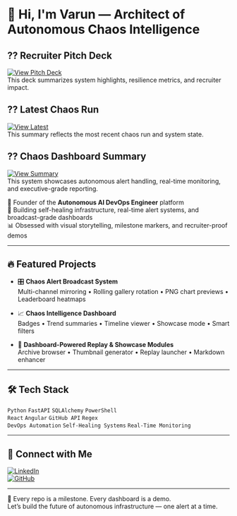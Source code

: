 # 👋 Hi, I'm Varun — Architect of Autonomous Chaos Intelligence
## ?? Recruiter Pitch Deck  
[![View Pitch Deck](https://img.shields.io/badge/View-Pitch_Deck-yellow)](https://github.com/varun939-p/ai-devops-engineer/blob/main/dashboard/pitch_deck.md)  
This deck summarizes system highlights, resilience metrics, and recruiter impact.
## ?? Latest Chaos Run  
[![View Latest](https://img.shields.io/badge/View-Latest-blue)](https://github.com/varun939-p/ai-devops-engineer/blob/main/dashboard/latest.md)  
This summary reflects the most recent chaos run and system state.
## ?? Chaos Dashboard Summary  
[![View Summary](https://img.shields.io/badge/View-Summary-blue)](https://github.com/varun939-p/ai-devops-engineer/blob/main/dashboard/summary.md)  
This system showcases autonomous alert handling, real-time monitoring, and executive-grade reporting.

🚀 Founder of the **Autonomous AI DevOps Engineer** platform  
🎯 Building self-healing infrastructure, real-time alert systems, and broadcast-grade dashboards  
📊 Obsessed with visual storytelling, milestone markers, and recruiter-proof demos

---

## 🔥 Featured Projects

- 🎛️ **Chaos Alert Broadcast System**  
  Multi-channel mirroring • Rolling gallery rotation • PNG chart previews • Leaderboard heatmaps

- 📈 **Chaos Intelligence Dashboard**  
  Badges • Trend summaries • Timeline viewer • Showcase mode • Smart filters

- 🧩 **Dashboard-Powered Replay & Showcase Modules**  
  Archive browser • Thumbnail generator • Replay launcher • Markdown enhancer

---

## 🛠️ Tech Stack

`Python` `FastAPI` `SQLAlchemy` `PowerShell`  
`React` `Angular` `GitHub API` `Regex`  
`DevOps Automation` `Self-Healing Systems` `Real-Time Monitoring`

---

## 📣 Connect with Me

[![LinkedIn](https://img.shields.io/badge/LinkedIn-Varun-blue?logo=linkedin)](https://www.linkedin.com/in/varun939)  
[![GitHub](https://img.shields.io/badge/GitHub-varun939--p-black?logo=github)](https://github.com/varun939-p)

---

🧭 Every repo is a milestone. Every dashboard is a demo.  
Let’s build the future of autonomous infrastructure — one alert at a time.
<!--
**varun939-p/varun939-p** is a ✨ _special_ ✨ repository because its `README.md` (this file) appears on your GitHub profile.

Here are some ideas to get you started:

- 🔭 I’m currently working on ...
- 🌱 I’m currently learning ...
- 👯 I’m looking to collaborate on ...
- 🤔 I’m looking for help with ...
- 💬 Ask me about ...
- 📫 How to reach me: ...
- 😄 Pronouns: ...
- ⚡ Fun fact: ...
-->
